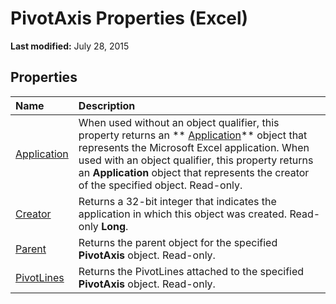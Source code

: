 
# PivotAxis Properties (Excel)

 **Last modified:** July 28, 2015


## Properties



|**Name**|**Description**|
|:-----|:-----|
| [Application](7f1c8537-57d5-25a2-ff7d-45364f23b7aa.md)|When used without an object qualifier, this property returns an  ** [Application](19b73597-5cf9-4f56-8227-b5211f657f6f.md)** object that represents the Microsoft Excel application. When used with an object qualifier, this property returns an **Application** object that represents the creator of the specified object. Read-only.|
| [Creator](4fa167dd-6cc3-f296-7d34-15dc835d7310.md)|Returns a 32-bit integer that indicates the application in which this object was created. Read-only  **Long**.|
| [Parent](5cab3969-5894-a88a-3c95-38df7bc0e79e.md)|Returns the parent object for the specified  **PivotAxis** object. Read-only.|
| [PivotLines](1172bb70-d8e2-246f-5942-4d66c8b1d97a.md)|Returns the PivotLines attached to the specified  **PivotAxis** object. Read-only.|
